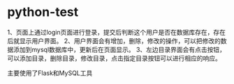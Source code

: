 # python-test
1、页面上通过login页面进行登录，提交后判断这个用户是否在数据库存在，存在后就显示用户界面。
2、用户界面会有增加，删除，修改的操作，可以把修改的数据添加到mysql数据库中，更新后在页面显示。
3、左边目录界面会有点击按钮，可以添加目录，删除目录，修改目录，点击指定目录按钮可以进行相应的响应。

主要使用了Flask和MySQL工具
